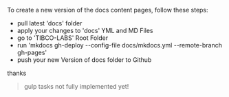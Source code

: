 To create a new version of the docs content pages, follow these steps:

- pull latest 'docs' folder
- apply your changes to 'docs' YML and MD Files
- go to 'TIBCO-LABS' Root Folder
- run 'mkdocs gh-deploy --config-file docs/mkdocs.yml --remote-branch gh-pages'
- push your new Version of docs folder to Github

thanks

> gulp tasks not fully implemented yet!
